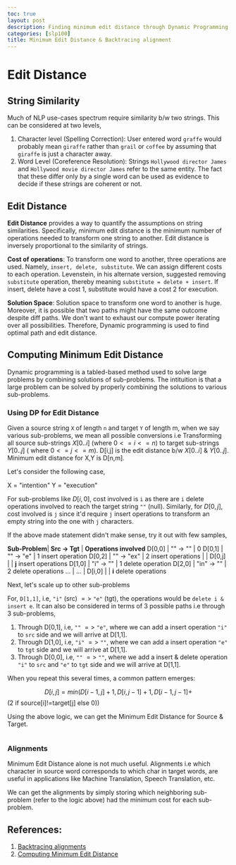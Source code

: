 ```yaml
---
toc: true
layout: post
description: Finding minimum edit distance through Dynamic Programming
categories: [slp100]
title: Minimum Edit Distance & Backtracing alignment
---
```


# Edit Distance

## String Similarity

Much of NLP use-cases spectrum require similarity b/w two strings. This can be considered at two levels,

1. Character level (Spelling Correction): User entered word `graffe` would probably mean `giraffe` rather than `grail` or `coffee` by assuming that `giraffe` is just a character away.
2. Word Level (Coreference Resolution): Strings `Hollywood director James` and `Hollywood movie director James` refer to the same entity. The fact that these differ only by a single word can be used as evidence to decide if these strings are coherent or not.

## Edit Distance

__Edit Distance__ provides a way to quantify the assumptions on string similarities. Specifically, minimum edit distance is the minimum number of operations needed to transform one string to another. Edit distance is inversely proportional to the similarity of strings.

__Cost of operations__: To transform one word to another, three operations are used. Namely, `insert, delete, substitute`. We can assign different costs to each operation. Levenstein, in his alternate version, suggested removing `substitute` operation, thereby meaning `substitute = delete + insert`. If insert, delete have a cost 1, substitute would have a cost 2 for execution.

__Solution Space__: Solution space to transform one word to another is huge. Moreover, it is possible that two paths might have the same outcome despite diff paths. We don't want to exhaust our compute power iterating over all possibilities. Therefore, Dynamic programming is used to find optimal path and edit distance.

## Computing Minimum Edit Distance

Dynamic programming is a tabled-based method used to solve large problems by combining solutions of sub-problems. The intituition is that a large problem can be solved by properly combining the solutions to various sub-problems.

### Using DP for Edit Distance

Given a source string `X` of length `n` and target `Y` of length m, when we say various sub-problems, we mean all possible conversions i.e Transforming all source sub-strings $X[0..i]$ (where $0<=i<=n$) to target sub-strings $Y[0..j]$ ( where $0<=j<=m$). D[i,j] is the edit distance b/w $X[0..i]$ & $Y[0..j]$. Minimum edit distance for X,Y is D[n,m].

Let's consider the following case,

X = "intention"
Y = "execution"

For sub-problems like $D[i,0]$, cost involved is `i` as there are `i` delete operations involved to reach the target string `""` (null). Similarly, for $D[0,j]$, cost involved is `j` since it'd require `j` insert operations to transform an empty string into the one with `j` characters.

If the above made statement didn't make sense, try it out with few samples,

__Sub-Problem__| __Src -> Tgt__ | __Operations involved__
D[0,0] | "" -> ""  |  0
D[0,1] | "" -> "e" | 1 insert operation
D[0,2] | "" -> "ex" | 2 insert operations
       |            |
D[0,j] |            | __j__ insert operations
D[1,0] | "i" -> ""  | 1 delete operation
D[2,0] | "in" -> "" | 2 delete operations
...    |      ...   |
D[i,0] |            | __i__ delete operations

Next, let's scale up to other sub-problems

For, `D[1,1]`, i.e, `"i"` (src) $=>$ `"e"` (tgt), the operations would be `delete i & insert e`. It can also be considered in terms of 3 possible paths i.e through 3 sub-problems,

1. Through D[0,1], i.e, `""` $=>$ `"e"`, where we can add a insert operation `"i"` to `src` side and we will arrive at D[1,1].
2. Through D[1,0], i.e, `"i"` $=>$ `""`, where we can add a insert operation `"e"` to `tgt` side and we will arrive at D[1,1].
3. Through D[0,0], i.e, `""` $=>$ `""`, where we add a insert & delete operation `"i"` to `src` and `"e"` to `tgt` side and we will arrive at D[1,1].

When you repeat this several times,  a common pattern emerges:

$$D[i,j] = min(D[i-1, j]+1, D[i, j-1]+1, D[i-1, j-1]+ $$ (2 if source[i]!=target[j] else 0))


Using the above logic, we can get the Minimum Edit Distance for Source & Target.

<p><img src="{{ site.baseurl }}/images/blog3/edit-distance.png" alt="" title="Edit Distance Table computed using the algorithm. Reference: https://web.stanford.edu/~jurafsky/slp3/"></p>

### Alignments

Minimum Edit Distance alone is not much useful. Alignments i.e which character in source word corresponds to which char in target words, are useful in applications like Machine Translation, Speech Translation, etc.

We can get the alignments by simply storing which neighboring sub-problem (refer to the logic above) had the minimum cost for each sub-problem.

## References:

1. [Backtracing alignments](https://www.youtube.com/watch?v=WBcX8pbHAP4)
2. [Computing Minimum Edit Distance](https://www.youtube.com/watch?v=kgcEaoM_QJA)
